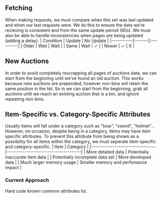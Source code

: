 ## Fetching
When making requests, we must compare when this set was last updated and when our last requests were. We do this to ensure the data we're recieving is consistent and from the same update period (60s). We must also be able to handle incosistencies when pages are being updated (adding a delay).
| Condition | Update | No Update |
|-----------|:------:|:---------:|
| Older     | Wait   | Wait      |
| Same      | Wait   | ✓         |
| Newer     | ✓      | X         |

## New Auctions
In order to avoid completely rescrapping all pages of auctions data, we can start from the beginning until we've found an old auction. This works because new auctions are prepended, however non-bins will retain the same position in the list. So in we can start from the beginning, grab all auctions until we reach an existing auction that is a bin, and ignore repeating non-bins.

## Item-Specific vs. Category-Specific Attributes
Usually items will fall under a category such as "bow", "sword", "helmet"... However, on occasion, despite being in a category, items may have item specific attributes. To prevent this attribute from being shown as a possibility for all items within the category, we must seperate item-specific and category-specific.
| Item                            | Category                             |
|---------------------------------|--------------------------------------|
| More detailed data              | Potentially inaccurate item data     |
| Potentially incomplete data set | More developed data                  |
| Much larger memory usage        | Smaller memory and perfomance impact |

### Current Approach
Hard code known common attributes lol.
